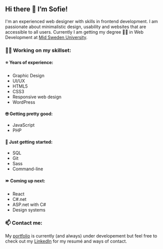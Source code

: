## Hi there :wave: I’m Sofie!

I'm an experienced web designer with skills in frontend development. I am passionate about minimalistic design, usability and websites that are accessible to all users. Currently I am getting my degree :woman_student: in Web Development at [Mid Sweden University](https://www.miun.se/en/).

### :woman_technologist: Working on my skillset:

#### :star: Years of experience:

* Graphic Design
* UI/UX
* HTML5
* CSS3 
* Responsive web design
* WordPress

#### :nerd_face: Getting pretty good: 

* JavaScript
* PHP

#### :seedling: Just getting started: 

* SQL
* Git
* Sass
* Command-line

#### :fast_forward: Coming up next: 

* React
* C#.net
* ASP.net with C#
* Design systems

### :mailbox: Contact me:

My [portfolio](https://sofiewallin.se/) is currently (and always) under developement but feel free to check out my [LinkedIn](https://www.linkedin.com/in/sofie-wallin/) for my resumé and ways of contact.

